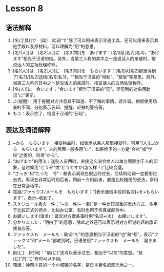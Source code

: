 # Lesson 8

## 语法解释

1. [名(工具)]で　[动]：助词“で”除了可以用来表示交通工具，还可以用来表示其他手段以及原材料。可以理解为“用”的意思。
2. \[名1(人)]は　\[名2(人)]に　\[名3(物)]を　あげます：\[名1]给\[名2][名3]，“あげます”相当于汉语的给。另外，当第三人称的其中之一是说话人的亲戚时，按说话人的立场处理称呼。
3. \[名1(人)]は　\[名2(人)]に　\[名3(物)]を　もらいます：\[名1]从\[名2]那里得到了\[名3]/\[名2]送给\[名1][名3]，“”相当于汉语的“得到”、“接受”等意思。另外，当第三人称的其中之一是说话人的亲戚时，按说话人的立场处理称呼。
4. [名(人)]に　会います：“会います”相当于汉语的“见”。所见到的对象用助词“に”表示。
5. よ(提醒)：用于提醒对方注意其不知道、不了解的事情，读升调。根据使用场景的不同，分别表示告知、提醒、轻微的警告等。
6. もう：表示完了，相当于汉语的“已经”。

## 表达及词语解释

1. ~から　もらいます：接受物品时，如表示从某人那里接受时，可用“[人]に/から　もらいます”。人的后面一般多用“に”，如果给予的一方是“会社”或“学校”之类的，则用“から”。
2. “あげます”的用法：送别人东西时，直接这么说会给人以单方面强加于人的印象，这时候用“どうぞ”或“どうですか(怎么样？)”比较合适。
3. “さっき”和“たった　今”：都表示离现在很近的过去，后续的动词一定要用过去式。离现在非常近时用后者，稍前一点用前者，都是比较随便的说法，多用在日常会话中。
4. 電話/ファックス/メールを　もらいます：“[表示通信手段的名词]+を+もらいます”，表示~收到了。
5. スケジュール表の　件：“~の　件(~一事)”是一种比较郑重的表达方式，多用于比较正式的场合，比如办公室，有时也用于传真或邮件中。	
6. お願いします(请求)：请求对方做某事时用“名词+(を)　お願いします”。
7. 分かりました：“明白了”的意思，除此之外还可以表示对对方所说的话的承诺或者应答。
8. ファックスも　メールも：助词“も”的意思相当于汉语的“也”和“都”，表示“ファックス”和“メール”都收到时，日语使用“ファックスも　メールも　届きました”。
9. 前(に)　[时间]：“前(に)”还可以表示过去，相当于“以前”的意思。“前(に)”的“に”有时可以不用。
10. 箱根：神奈川县的一个小城镇的名字，是日本著名的观光地之一。
